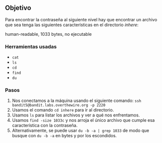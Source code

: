 ## Objetivo

Para encontrar la contraseña al siguiente nivel hay que encontrar un archivo que sea tenga las siguientes características en el directorio _inhere_:

human-readable, 1033 bytes, no ejecutable

### Herramientas usadas

- `cat`
- `ls`
- `cd`
- `find`
- `du`

### Pasos 

1. Nos conectamos a la máquina usando el siguiente comando: `ssh bandit5@bandit.labs.overthewire.org -p 2220`
2. Usamos el comando `cd inhere` para ir al directorio.
3. Usamos `ls` para listar los archivos y ver a qué nos enfrentamos.
4. Usamos `find -size 1033c` y nos arroja el único archivo que cumple esa característica con la contraseña.
5. Alternativamente, se puede usar `du -b -a | grep 1033` de modo que busque con `du -b -a` en bytes y por los escondidos.

